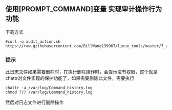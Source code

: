 ## 使用[PROMPT_COMMAND]变量 实现审计操作行为功能

下载方式
```
#curl -o audit_action.sh https://raw.githubusercontent.com/BillWang139967/linux_tools/master/7_audit_action/audit_action.sh
```
### 提示

此日志文件如果需要删除时，在执行删除操作时，会提示没有权限，这个就是chattr对文件实现的保护功能了，如果需要删除此文件，需要执行

```
chattr -a /var/log/Command_history.log
chmod 777 /var/log/Command_history.log
```

然后对日志文件进行删除操作


